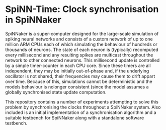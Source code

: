 SpiNN-Time: Clock synchronisation in SpiNNaker
==============================================

SpiNNaker is a super-computer designed for the large-scale simulation of spiking
neural networks and consists of a custom network of up to one million ARM CPUs
each of which simulating the behaviour of hundreds or thousands of neurons. The
state of each neuron is (typically) recomputed every millisecond and any
resulting spikes are multicast throughout the network to other connected
neurons. This millisecond update is controlled by a simple timer-counter in each
CPU core. Since these timers are all independent, they may be initially
out-of-phase and, if the underlying oscillator is not shared, their frequencies
may cause them to drift appart over time. Because of this, simulations cannot be
deterministic and the models behaviour is nolonger consistent (since the model
assumes a globally synchronised state update computation.

This repository contains a number of experiments attempting to solve this
problem by synchronising the clocks throughout a SpiNNaker system. Also included
is an initial implementation of a synchronisation algorithm and a suitable
testbench for SpiNNaker along with a standalone software testbench.
